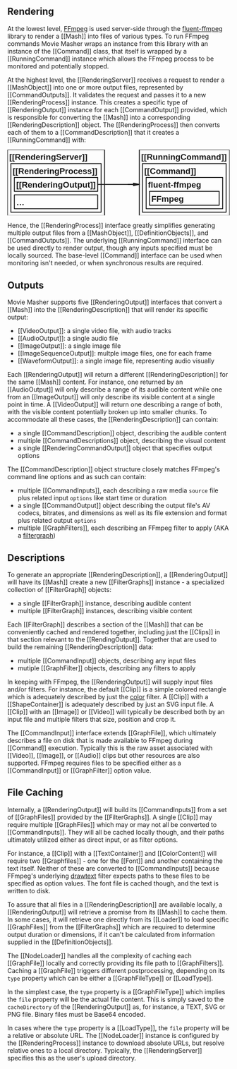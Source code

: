 ## Rendering

At the lowest level, [FFmpeg](https://www.ffmpeg.org) is used server-side through the
[fluent-ffmpeg](https://www.npmjs.com/package/fluent-ffmpeg) library to render
a [[Mash]] into files of various types. To run FFmpeg commands Movie Masher wraps an instance from this library with an instance of the [[Command]] class, that itself is wrapped by a [[RunningCommand]] instance which allows the FFmpeg process to be monitored and potentially stopped.

At the highest level, the [[RenderingServer]] receives a request to render a [[MashObject]] into one or more output files, represented by [[CommandOutputs]]. It validates the request and passes it to a new [[RenderingProcess]] instance. This creates a specific type of [[RenderingOutput]] instance for each [[CommandOutput]] provided, which is responsible for converting the [[Mash]] into a corresponding [[RenderingDescription]] object. The [[RenderingProcess]] then converts each of them to a [[CommandDescription]] that it creates a [[RunningCommand]] with:

<!-- MAGIC:START (COLORSVG:replacements=black&src=../svg/ffmpeg-abstraction.svg) -->
<svg width="640" height="190" xmlns="http://www.w3.org/2000/svg" xmlns:xlink="http://www.w3.org/1999/xlink" viewbox="0 0 640 190" class='diagram'>
<path d="M 380.00 0.00 L 640.00 0.00 L 640.00 190.00 L 380.00 190.00 Z M 380.00 0.00" stroke-width="2.50" stroke="currentColor" stroke-linecap="round" stroke-linejoin="round" fill="none"  />
<text x="385.25" y="29.73" font-family="Helvetica" font-size="24.00px" fill="currentColor" opacity="1.00" font-weight="bold" >[[RunningCommand]]</text>
<path d="M 389.00 40.00 L 630.00 40.00 L 630.00 180.00 L 389.00 180.00 Z M 389.00 40.00" stroke-width="2.50" stroke="currentColor" stroke-linecap="round" stroke-linejoin="round" fill="none"  />
<text x="394.25" y="69.73" font-family="Helvetica" font-size="24.00px" fill="currentColor" opacity="1.00" font-weight="bold" >[[Command]]</text>
<path d="M 20.00 80.00 L 260.00 80.00 L 260.00 120.00 L 20.00 120.00 Z M 20.00 80.00" stroke-width="2.50" stroke="currentColor" stroke-linecap="round" stroke-linejoin="round" fill="none"  />
<text x="25.25" y="109.73" font-family="Helvetica" font-size="24.00px" fill="currentColor" opacity="1.00" font-weight="bold" >[[RenderingOutput]]</text>
<path d="M 10.00 40.00 L 270.00 40.00 L 270.00 180.00 L 10.00 180.00 Z M 10.00 40.00" stroke-width="2.50" stroke="currentColor" stroke-linecap="round" stroke-linejoin="round" fill="none"  />
<text x="15.25" y="69.73" font-family="Helvetica" font-size="24.00px" fill="currentColor" opacity="1.00" font-weight="bold" >[[RenderingProcess]]</text>
<path d="M 347.40 100.00 L 363.10 100.00 M 363.10 103.59 L 363.10 96.41 L 380.00 100.00 Z M 363.10 103.59" stroke-width="2.50" stroke="currentColor" stroke-linecap="round" stroke-linejoin="round" fill="currentColor"  />
<path d="M 260.00 100.00 L 380.00 100.00" stroke-width="2.50" stroke="currentColor" stroke-linecap="round" stroke-linejoin="round" fill="none"  />
<path d="M 399.67 80.00 L 620.00 80.00 L 620.00 170.00 L 399.67 170.00 Z M 399.67 80.00" stroke-width="2.50" stroke="currentColor" stroke-linecap="round" stroke-linejoin="round" fill="none"  />
<text x="404.92" y="109.73" font-family="Helvetica" font-size="24.00px" fill="currentColor" opacity="1.00" font-weight="bold" >  fluent-ffmpeg</text>
<path d="M 409.33 120.00 L 610.00 120.00 L 610.00 160.00 L 409.33 160.00 Z M 409.33 120.00" stroke-width="2.50" stroke="currentColor" stroke-linecap="round" stroke-linejoin="round" fill="none"  />
<text x="414.58" y="149.73" font-family="Helvetica" font-size="24.00px" fill="currentColor" opacity="1.00" font-weight="bold" >  FFmpeg</text>
<path d="M 0.10 0.00 L 279.90 0.00 L 279.90 190.00 L 0.10 190.00 Z M 0.10 0.00" stroke-width="2.50" stroke="currentColor" stroke-linecap="round" stroke-linejoin="round" fill="none"  />
<text x="5.35" y="29.73" font-family="Helvetica" font-size="24.00px" fill="currentColor" opacity="1.00" font-weight="bold" >[[RenderingServer]]</text>
<path d="M 20.00 130.00 L 260.00 130.00 L 260.00 170.00 L 20.00 170.00 Z M 20.00 130.00" stroke-width="2.50" stroke="currentColor" stroke-linecap="round" stroke-linejoin="round" fill="none"  />
<text x="25.25" y="159.73" font-family="Helvetica" font-size="24.00px" fill="currentColor" opacity="1.00" font-weight="bold" >…</text>
</svg>
<!-- MAGIC:END -->

Hence, the [[RenderingProcess]] interface greatly simplifies generating
multiple output files from a [[MashObject]], [[DefinitionObjects]], and [[CommandOutputs]]. The underlying [[RunningCommand]] interface can be used directly to render output, though any inputs specified must be locally sourced. The base-level [[Command]] interface can be used when monitoring isn't needed, or when synchronous results are required.

## Outputs

Movie Masher supports five [[RenderingOutput]] interfaces that convert a
[[Mash]] into the [[RenderingDescription]] that will render its specific output:

- [[VideoOutput]]: a single video file, with audio tracks
- [[AudioOutput]]: a single audio file
- [[ImageOutput]]: a single image file
- [[ImageSequenceOutput]]: multple image files, one for each frame
- [[WaveformOutput]]: a single image file, representing audio visually

Each [[RenderingOutput]] will return a different [[RenderingDescription]] for the same [[Mash]]
content. For instance, one returned by an [[AudioOutput]] will only describe a range of its audible content while one from an [[ImageOutput]] will only describe its visible content at a single point in time. A [[VideoOutput]] will return one describing a range of both, with the visible content potentially broken up into smaller chunks. To accommodate all these cases, the [[RenderingDescription]] can contain:

- a single [[CommandDescription]] object, describing the audible content
- multiple [[CommandDescriptions]] object, describing the visual content
- a single [[RenderingCommandOutput]] object that specifies output options

The [[CommandDescription]] object structure closely matches FFmpeg's command line options and as such can contain:

- multiple [[CommandInputs]], each describing a raw media `source` file plus related input `options` like start time or duration
- a single [[CommandOutput]] object describing the output file's AV codecs, bitrates, and dimensions as well as its file extension and format plus related output `options`
- multiple [[GraphFilters]], each describing an FFmpeg filter to apply (AKA a [filtergraph](https://ffmpeg.org/ffmpeg-filters.html#Filtergraph-description))

## Descriptions
To generate an appropriate [[RenderingDescription]], a [[RenderingOutput]] will have its [[Mash]] create a new [[FilterGraphs]] instance - a specialized collection of [[FilterGraph]] objects:

- a single [[FilterGraph]] instance, describing audible content
- multiple [[FilterGraph]] instances, describing visible content

Each [[FilterGraph]] describes a section of the [[Mash]] that can be conveniently
cached and rendered together, including just the [[Clips]] in that section relevant to the [[RendingOutput]].
Together that are used to build the remaining [[RenderingDescription]] data:

- multiple [[CommandInput]] objects, describing any input files
- mutiple [[GraphFilter]] objects, describing any filters to apply

In keeping with FFmpeg, the [[RenderingOutput]] will supply input files and/or filters. For instance, the default [[Clip]] is a simple colored rectangle which is adequately described by just the [color](https://ffmpeg.org/ffmpeg-filters.html#color)
filter. A [[Clip]] with a [[ShapeContainer]] is adequately described by just an SVG input file. A [[Clip]] with an [[Image]] or [[Video]] will typically be described both by an input file and multiple filters that size, position and crop it. 

The [[CommandInput]] interface extends [[GraphFile]], which ultimately describes a file on disk that is made available to FFmpeg during [[Command]] execution. Typically this is the raw asset associated with [[Video]], [[Image]], or [[Audio]] clips but other resources are also supported. FFmpeg requires files to be specified either as a [[CommandInput]] or [[GraphFilter]] option value.


## File Caching
Internally, a [[RenderingOutput]] will build its [[CommandInputs]] from a set of [[GraphFiles]] provided by the [[FilterGraphs]]. 
A single [[Clip]] may require multiple [[GraphFiles]] which may or may not all be converted to [[CommandInputs]]. They will all be cached locally though, and their paths ultimately utilized either as direct input, or as filter options. 

For instance, a [[Clip]] with a [[TextContainer]] and [[ColorContent]] will require two [[Graphfiles]] - one for the [[Font]] and another containing the text itself. Neither of these
are converted to [[CommandInputs]] because FFmpeg's underlying
[drawtext](https://ffmpeg.org/ffmpeg-filters.html#drawtext)
filter expects paths to these files to be specified as option values. The font file is cached though, and the text is written to disk. 

To assure that all files in a [[RenderingDescription]] are available locally, a [[RenderingOutput]] will retrieve a promise from its [[Mash]] to cache them. In some cases, it will retrieve one directly from its [[Loader]] to load specific [[GraphFiles]] from the [[FilterGraphs]] which are required to determine output duration or dimensions, if it can't be calculated from information supplied in the [[DefinitionObjects]].

The [[NodeLoader]] handles all the complexity of caching each [[GraphFile]]
locally and correctly providing its file path to [[GraphFilters]].
Caching a [[GraphFile]] triggers different postprocessing, depending on its `type` property
which can be either a [[GraphFileType]] or [[LoadType]].

In the simplest case, the `type` property is a [[GraphFileType]] which implies the `file`
property will be the actual file content. This is simply saved to the `cacheDirectory` of
the [[RenderingOutput]] as, for instance, a TEXT, SVG or PNG file. Binary files must be
Base64 encoded.

In cases where the `type` property is a [[LoadType]], the `file` property will be a
relative or absolute URL. The [[NodeLoader]]
instance is configured by the [[RenderingProcess]] instance to download absolute URLs, but resolve relative ones to a local directory. Typically, the [[RenderingServer]] specifies this as the user's upload directory.
